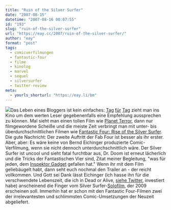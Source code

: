```yaml
---
title: "Ruin of the Silver Surfer"
date: "2007-08-15"
datetime: "2007-08-16 00:07:55"
id: "193"
slug: "ruin-of-the-silver-surfer"
url: "https://eay.cc/2007/ruin-of-the-silver-surfer/"
author: "eay"
format: "post"
tags:
  - comicverfilmungen
  - fantastic-four
  - filme
  - kinolog
  - marvel
  - sequel
  - silversurfer
  - twitter-review
meta:
  - yourls_shorturl: "https://eay.li/bm"
---
```


![](/uploads/2007/fantasticfour2.jpg)Das Leben eines Bloggers ist kein einfaches: [Tag](//eay.cc/2007/eay-allmachtig/) [für](//eay.cc/2007/zivildienst-4-ever/) [Tag](//eay.cc/2007/planet-trash-of-the-dead/) zieht man ins Kino um dem werten Leser gegebenenfalls eine Empfehlung aussprechen zu können. Mal sieht man einen tollen Film wie [Planet Terror](//eay.cc/2007/planet-trash-of-the-dead/), dann nur filmgewordene Scheiße und die meiste Zeit verbringt man mit unter- bis überdurchschnittlichen Filmen wie [Fantastic Four: Rise of the Silver Surfer](http://www.imdb.com/title/tt0486576/). Die gute Nachricht: Der zweite Auftritt der Fab Four ist besser als ihr erster. Aber, aber: Es wäre keine von Bernd Eichinger produzierte Comic-Verfilmung, wenn sie nicht dennoch unterdurchschnittlich wäre. Der Silver Surfer ist uncool und sieht fatal furchtbar aus, Dr. Doom ist erneut lächerlich und die Tricks der Fantastischen Vier sind, Zitat meiner Begleitung, "was für jeden, dem [Inspektor Gadget](http://en.wikipedia.org/wiki/Inspector_Gadget) gefallen hat." Wenn ihr mit dem Film geliebäugelt habt, dann seht euch nochmal den Trailer an - der reicht vollkommen. Und Gott sei Dank lässt Eichinger (ich hasse ihn für die verschwendete Lebenszeit, die ich in Dead or Alive, [siehe Twitter](http://twitter.com/Eay/statuses/207459902), investiert habe) anscheinend die Finger vom Silver Surfer-[Solofilm](http://www.imdb.com/title/tt1051916/), der 2009 erscheinen soll. Immerhin hat er schon mit den Fantastic Four-Filmen zwei der irrelevantesten und schlimmsten Comic-Umsetzungen der Neuzeit abgeliefert.
